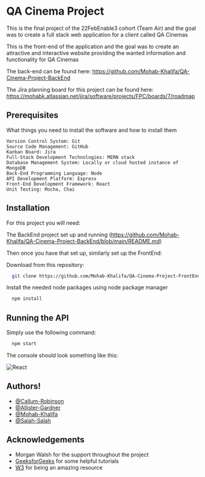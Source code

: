 # QA Cinema Project

This is the final project of the 22FebEnable3 cohort (Team Air) and the goal was to create a
full stack web application for a client called QA Cinemas

This is the front-end of the application and the goal was to create an attractive and interactive website providing the wanted information and functionality for QA Cinemas

The back-end can be found here: https://github.com/Mohab-Khalifa/QA-Cinema-Project-BackEnd

The Jira planning board for this project can be found here: https://mohabk.atlassian.net/jira/software/projects/FPC/boards/7/roadmap


## Prerequisites

What things you need to install the software and how to install them

```
Version Control System: Git
Source Code Management: GitHub
Kanban Board: Jira
Full-Stack Development Technologies: MERN stack
Database Management System: Locally or cloud hosted instance of MongoDB
Back-End Programming Language: Node
API Development Platform: Express
Front-End Development Framework: React
Unit Testing: Mocha, Chai
```

## Installation

For this project you will need:

 The BackEnd project set up and running (https://github.com/Mohab-Khalifa/QA-Cinema-Project-BackEnd/blob/main/README.md)
 
 Then once you have that set up, similarly set up the FrontEnd:

Download from this repository:
```bash
  git clone https://github.com/Mohab-Khalifa/QA-Cinema-Project-FrontEnd
```


Install the needed node packages using node package manager
```bash
  npm install
```



## Running the API

Simply use the following command:

```bash
  npm start
```

The console should look something like this:

![React](https://user-images.githubusercontent.com/100781000/170706334-4af34b7c-b7b5-4ccf-989a-55c1b56991c7.png)


## Authors!


- [@Callum-Robinson](https://github.com/Callum-Robinson)
- [@Allister-Gardner](https://github.com/awggardner)
- [@Mohab-Khalifa](https://github.com/Mohab-Khalifa)
- [@Salah-Salah](https://github.com/SalahS49)


## Acknowledgements

 - Morgan Walsh for the support throughout the project
 - [GeeksforGeeks](https://www.geeksforgeeks.org/) for some helpful tutorials
 - [W3](https://www.w3schools.com/) for being an amazing resource
